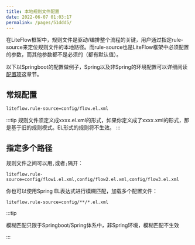 ```yaml
---
title: 本地规则文件配置
date: 2022-06-07 01:03:17
permalink: /pages/51ddd5/
---
```


在LiteFlow框架中，规则文件是驱动/编排整个流程的关键，用户通过指定rule-source来定位规则文件的本地路径。而rule-source也是LiteFlow框架中必须配置的参数，而其他参数都不是必须的（都有默认值）。

以下以Springboot的配置做例子，Spring以及非Spring的环境配置可以详细阅读[配置项](/pages/82459b/)这章节。



## 常规配置

```properties
liteflow.rule-source=config/flow.el.xml
```

:::tip
规则文件须定义成xxxx.el.xml的形式，如果你定义成了xxxx.xml的形式，那是基于旧的规则模式。EL形式的规则将不生效。
:::


## 指定多个路径

规则文件之间可以用`,`或者`;`隔开：

```properties
liteflow.rule-source=config/flow1.el.xml,config/flow2.el.xml,config/flow3.el.xml
```

你也可以使用Spring EL表达式进行模糊匹配，加载多个配置文件：

```properties
liteflow.rule-source=config/**/*.el.xml
```

:::tip

模糊匹配只限于Springboot/Spring体系中，非Spring环境，模糊匹配不生效

:::
